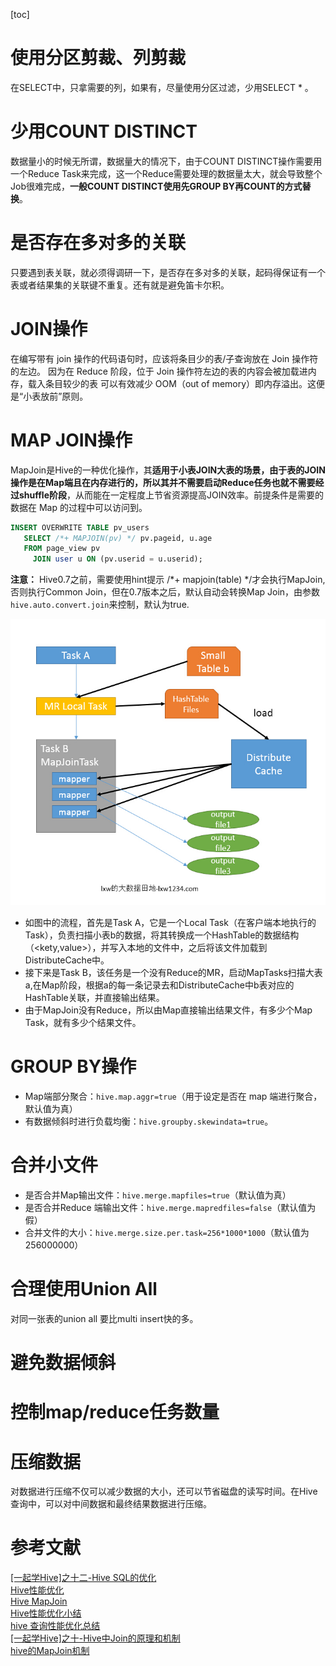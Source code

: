 [toc]

# 使用分区剪裁、列剪裁
在SELECT中，只拿需要的列，如果有，尽量使用分区过滤，少用SELECT * 。

# 少用COUNT DISTINCT
数据量小的时候无所谓，数据量大的情况下，由于COUNT DISTINCT操作需要用一个Reduce Task来完成，这一个Reduce需要处理的数据量太大，就会导致整个Job很难完成，**一般COUNT DISTINCT使用先GROUP BY再COUNT的方式替换**。

# 是否存在多对多的关联
只要遇到表关联，就必须得调研一下，是否存在多对多的关联，起码得保证有一个表或者结果集的关联键不重复。还有就是避免笛卡尔积。

# JOIN操作
在编写带有 join 操作的代码语句时，应该将条目少的表/子查询放在 Join 操作符的左边。 因为在 Reduce 阶段，位于 Join 操作符左边的表的内容会被加载进内存，载入条目较少的表 可以有效减少 OOM（out of memory）即内存溢出。这便是“小表放前”原则。    

# MAP JOIN操作
MapJoin是Hive的一种优化操作，其**适用于小表JOIN大表的场景，由于表的JOIN操作是在Map端且在内存进行的，所以其并不需要启动Reduce任务也就不需要经过shuffle阶段**，从而能在一定程度上节省资源提高JOIN效率。前提条件是需要的数据在 Map 的过程中可以访问到。

```sql
INSERT OVERWRITE TABLE pv_users 
   SELECT /*+ MAPJOIN(pv) */ pv.pageid, u.age 
   FROM page_view pv 
     JOIN user u ON (pv.userid = u.userid);  
```

**注意：** Hive0.7之前，需要使用hint提示 /*+ mapjoin(table) */才会执行MapJoin,否则执行Common Join，但在0.7版本之后，默认自动会转换Map Join，由参数`hive.auto.convert.join`来控制，默认为true.


![mapjoin](https://raw.githubusercontent.com/Andr-Robot/iMarkdownPhotos/master/Res/mapjoin.jpg)

- 如图中的流程，首先是Task A，它是一个Local Task（在客户端本地执行的Task），负责扫描小表b的数据，将其转换成一个HashTable的数据结构（<kety,value>），并写入本地的文件中，之后将该文件加载到DistributeCache中。
- 接下来是Task B，该任务是一个没有Reduce的MR，启动MapTasks扫描大表a,在Map阶段，根据a的每一条记录去和DistributeCache中b表对应的HashTable关联，并直接输出结果。
- 由于MapJoin没有Reduce，所以由Map直接输出结果文件，有多少个Map Task，就有多少个结果文件。

# GROUP BY操作
- Map端部分聚合：`hive.map.aggr=true`（用于设定是否在 map 端进行聚合，默认值为真）
- 有数据倾斜时进行负载均衡：`hive.groupby.skewindata=true`。

# 合并小文件
- 是否合并Map输出文件：`hive.merge.mapfiles=true`（默认值为真）
- 是否合并Reduce 端输出文件：`hive.merge.mapredfiles=false`（默认值为假）
- 合并文件的大小：`hive.merge.size.per.task=256*1000*1000`（默认值为 256000000）

# 合理使用Union All
对同一张表的union all 要比multi insert快的多。

# 避免数据倾斜

# 控制map/reduce任务数量

# 压缩数据
对数据进行压缩不仅可以减少数据的大小，还可以节省磁盘的读写时间。在Hive查询中，可以对中间数据和最终结果数据进行压缩。

# 参考文献
[[一起学Hive]之十二-Hive SQL的优化](http://lxw1234.com/archives/2015/06/317.htm)   
[Hive性能优化](https://www.cnblogs.com/smartloli/p/4356660.html)   
[Hive MapJoin](https://www.cnblogs.com/MOBIN/p/5702580.html)   
[Hive性能优化小结](https://juejin.im/entry/5afb63e051882542af040dd2)   
[hive 查询性能优化总结](https://www.jianshu.com/p/6970c47eec5c)     
[[一起学Hive]之十-Hive中Join的原理和机制](http://lxw1234.com/archives/2015/06/313.htm)   
[hive的MapJoin机制](https://blog.csdn.net/louxuez/article/details/39235425)